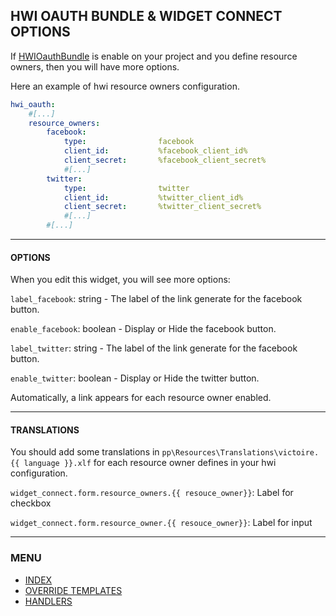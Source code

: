 ## HWI OAUTH BUNDLE & WIDGET CONNECT OPTIONS

If [HWIOauthBundle][link-github-hwi] is enable on your project and you define resource owners, then you will have
more options.

Here an example of hwi resource owners configuration.
```yaml
hwi_oauth:
    #[...]
    resource_owners:
        facebook:
            type:                facebook
            client_id:           %facebook_client_id%
            client_secret:       %facebook_client_secret%
            #[...]
        twitter:
            type:                twitter
            client_id:           %twitter_client_id%
            client_secret:       %twitter_client_secret%
            #[...]
        #[...]
```

---

#### OPTIONS

When you edit this widget, you will see more options:

`label_facebook`: string - The label of the link generate for the facebook button.

`enable_facebook`: boolean - Display or Hide the facebook button.

`label_twitter`: string - The label of the link generate for the facebook button.

`enable_twitter`: boolean - Display or Hide the twitter button.

Automatically, a link appears for each resource owner enabled.

---

#### TRANSLATIONS

You should add some translations in `pp\Resources\Translations\victoire.{{ language }}.xlf` for each resource owner
defines in your hwi configuration.

`widget_connect.form.resource_owners.{{ resouce_owner}}`: Label for checkbox

`widget_connect.form.resource_owner.{{ resouce_owner}}`: Label for input


[link-github-hwi]: https://github.com/hwi/HWIOAuthBundle "HWIOauthBundle"


---

### MENU

- [INDEX][link-menu-readme]
- [OVERRIDE TEMPLATES][link-menu-override-templates]
- [HANDLERS][link-menu-handlers]

[link-menu-readme]: ../../../../
[link-menu-override-templates]: override_templates.md
[link-menu-handlers]: handlers.md
